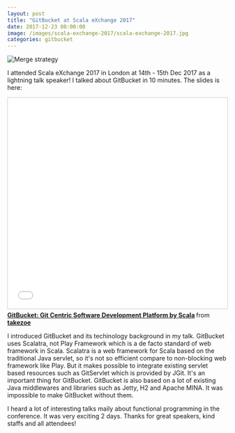 ```yaml
---
layout: post
title: "GitBucket at Scala eXchange 2017"
date: 2017-12-23 00:00:00
image: /images/scala-exchange-2017/scala-exchange-2017.jpg
categories: gitbucket
---
```


![Merge strategy]({{site.baseurl}}/images/scala-exchange-2017/scala-exchange-2017.jpg)

I attended Scala eXchange 2017 in London at 14th - 15th Dec 2017 as a lightning talk speaker! I talked about GitBucket in 10 minutes. The slides is here:

<iframe src="//www.slideshare.net/slideshow/embed_code/key/FZHnaiKyPHpOX3" width="595" height="485" frameborder="0" marginwidth="0" marginheight="0" scrolling="no" style="border:1px solid #CCC; border-width:1px; margin-bottom:5px; max-width: 100%;" allowfullscreen> </iframe> <div style="margin-bottom:5px"> <strong> <a href="//www.slideshare.net/takezoe/gitbucket-git-centric-software-development-platform-by-scala" title="GitBucket: Git Centric Software Development Platform by Scala" target="_blank">GitBucket: Git Centric Software Development Platform by Scala</a> </strong> from <strong><a href="https://www.slideshare.net/takezoe" target="_blank">takezoe</a></strong> </div>

I introduced GitBucket and its techinology background in my talk. GitBucket uses Scalatra, not Play Framework which is a de facto standard of web framework in Scala. Scalatra is a web framework for Scala based on the traditional Java servlet, so it's not so efficient compare to non-blocking web framework like Play. But it makes possible to integrate existing servlet based resources such as GitServlet which is provided by JGit. It's an important thing for GitBucket. GitBucket is also based on a lot of existing Java middlewares and libraries such as Jetty, H2 and Apache MINA. It was impossible to make GitBucket without them.

I heard a lot of interesting talks maily about functional programming in the conference. It was very exciting 2 days. Thanks for great speakers, kind staffs and all attendees!